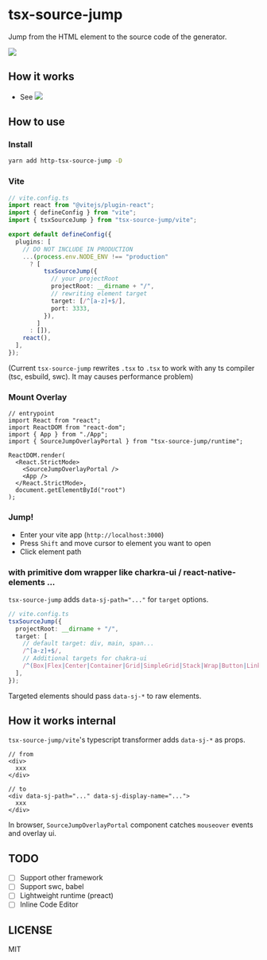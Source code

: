 # tsx-source-jump

Jump from the HTML element to the source code of the generator.

![](https://i.gyazo.com/c003c81e7817d93367b26af8c64dcf65.gif)

## How it works

- See ![](https://github.com/mizchi/tsx-source-jump) 

## How to use

### Install

```bash
yarn add http-tsx-source-jump -D
```

### Vite

```ts
// vite.config.ts
import react from "@vitejs/plugin-react";
import { defineConfig } from "vite";
import { tsxSourceJump } from "tsx-source-jump/vite";

export default defineConfig({
  plugins: [
    // DO NOT INCLUDE IN PRODUCTION
    ...(process.env.NODE_ENV !== "production"
      ? [
          tsxSourceJump({
            // your projectRoot
            projectRoot: __dirname + "/",
            // rewriting element target
            target: [/^[a-z]+$/],
            port: 3333,
          }),
        ]
      : []),
    react(),
  ],
});
```

(Current `tsx-source-jump` rewrites `.tsx` to `.tsx` to work with any ts compiler (tsc, esbuild, swc). It may causes performance problem)

### Mount Overlay

```tsx
// entrypoint
import React from "react";
import ReactDOM from "react-dom";
import { App } from "./App";
import { SourceJumpOverlayPortal } from "tsx-source-jump/runtime";

ReactDOM.render(
  <React.StrictMode>
    <SourceJumpOverlayPortal />
    <App />
  </React.StrictMode>,
  document.getElementById("root")
);
```

### Jump!

- Enter your vite app (`http://localhost:3000`)
- Press `Shift` and move cursor to element you want to open
- Click element path

### with primitive dom wrapper like charkra-ui / react-native-elements ...

`tsx-source-jump` adds `data-sj-path="..."` for `target` options.

```ts
// vite.config.ts
tsxSourceJump({
  projectRoot: __dirname + "/",
  target: [
    // default target: div, main, span...
    /^[a-z]+$/,
    // Additional targets for chakra-ui
    /^(Box|Flex|Center|Container|Grid|SimpleGrid|Stack|Wrap|Button|Link|Icon|Image)$/,
  ],
});
```

Targeted elements should pass `data-sj-*` to raw elements.

## How it works internal

`tsx-source-jump/vite`'s typescript transformer adds `data-sj-*` as props.

```tsx
// from
<div>
  xxx
</div>

// to
<div data-sj-path="..." data-sj-display-name="...">
  xxx
</div>
```

In browser, `SourceJumpOverlayPortal` component catches `mouseover` events and overlay ui.

## TODO

- [ ] Support other framework
- [ ] Support swc, babel
- [ ] Lightweight runtime (preact)
- [ ] Inline Code Editor

## LICENSE

MIT
